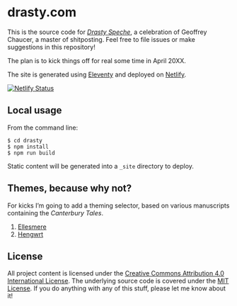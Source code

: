 # drasty.com

This is the source code for <a href="https://drasty.com/"><i lang="enm">Drasty Speche</i></a>, a celebration of Geoffrey Chaucer, a master of shitposting. Feel free to file issues or make suggestions in this repository!

The plan is to kick things off for real some time in April 20XX.

The site is generated using [Eleventy](https://www.11ty.io/) and deployed on [Netlify](https://www.netlify.com/).

[![Netlify Status](https://api.netlify.com/api/v1/badges/181a5a3a-61f9-4881-a36d-02446a43a344/deploy-status)](https://app.netlify.com/sites/drasty/deploys)

## Local usage

From the command line:

```
$ cd drasty
$ npm install
$ npm run build
```

Static content will be generated into a `_site` directory to deploy.

## Themes, because why not?

For kicks I’m going to add a theming selector, based on various manuscripts containing the <cite>Canterbury Tales</cite>.

1. [Ellesmere](https://hdl.huntington.org/digital/collection/p15150coll7/id/2838)
2. <a href="https://www.library.wales/discover/digital-gallery/manuscripts/the-middle-ages/the-hengwrt-chaucer/" lang="cy">Hengwrt</a>

## License

All project content is licensed under the [Creative Commons Attribution 4.0 International License](https://creativecommons.org/licenses/by/4.0/). The underlying source code is covered under the [MIT License](LICENSE). If you do anything with any of this stuff, please let me know about it!
